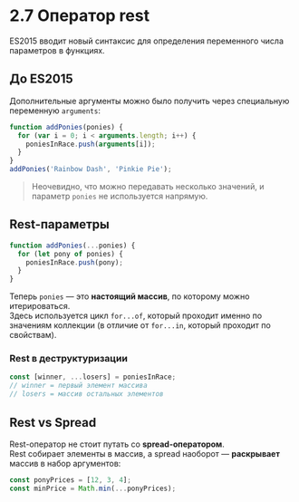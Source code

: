 
# 2.7 Оператор rest

ES2015 вводит новый синтаксис для определения переменного числа параметров в функциях.

## До ES2015
Дополнительные аргументы можно было получить через специальную переменную `arguments`:
```javascript
function addPonies(ponies) {
  for (var i = 0; i < arguments.length; i++) {
    poniesInRace.push(arguments[i]);
  }
}
addPonies('Rainbow Dash', 'Pinkie Pie');
```
> Неочевидно, что можно передавать несколько значений, и параметр `ponies` не используется напрямую.

## Rest-параметры
```javascript
function addPonies(...ponies) {
  for (let pony of ponies) {
    poniesInRace.push(pony);
  }
}
```
Теперь `ponies` — это **настоящий массив**, по которому можно итерироваться.  
Здесь используется цикл `for...of`, который проходит именно по значениям коллекции (в отличие от `for...in`, который проходит по свойствам).

### Rest в деструктуризации
```javascript
const [winner, ...losers] = poniesInRace;
// winner = первый элемент массива
// losers = массив остальных элементов
```

## Rest vs Spread
Rest-оператор не стоит путать со **spread-оператором**.  
Rest собирает элементы в массив, а spread наоборот — **раскрывает** массив в набор аргументов:
```javascript
const ponyPrices = [12, 3, 4];
const minPrice = Math.min(...ponyPrices);
```
